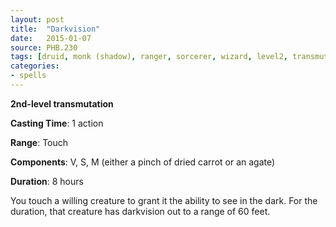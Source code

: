 ```yaml
---
layout: post
title:  "Darkvision"
date:   2015-01-07
source: PHB.230
tags: [druid, monk (shadow), ranger, sorcerer, wizard, level2, transmutation]
categories:
- spells
---
```


**2nd-level transmutation**

**Casting Time**: 1 action

**Range**: Touch

**Components**: V, S, M (either a pinch of dried carrot or an agate)

**Duration**: 8 hours

You touch a willing creature to grant it the ability to see in the dark. For the duration, that creature has darkvision out to a range of 60 feet.
